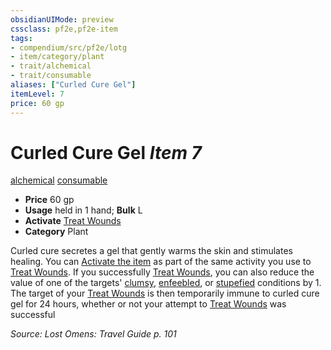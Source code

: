 ```yaml
---
obsidianUIMode: preview
cssclass: pf2e,pf2e-item
tags:
- compendium/src/pf2e/lotg
- item/category/plant
- trait/alchemical
- trait/consumable
aliases: ["Curled Cure Gel"]
itemLevel: 7
price: 60 gp
---
```

# Curled Cure Gel *Item 7*  
[alchemical](../../../rules/traits/alchemical.md)  [consumable](../../../rules/traits/consumable.md)  

- **Price** 60 gp
- **Usage** held in 1 hand; **Bulk** L
- **Activate** [Treat Wounds](../../../rules/actions/treat-wounds.md)
- **Category** Plant

Curled cure secretes a gel that gently warms the skin and stimulates healing. You can [Activate the item](../../../rules/actions/activate-an-item.md) as part of the same activity you use to [Treat Wounds](../../../rules/actions/treat-wounds.md). If you successfully [Treat Wounds](../../../rules/actions/treat-wounds.md), you can also reduce the value of one of the targets' [clumsy](../../../rules/conditions.md#Clumsy), [enfeebled](../../../rules/conditions.md#Enfeebled), or [stupefied](../../../rules/conditions.md#Stupefied) conditions by 1. The target of your [Treat Wounds](../../../rules/actions/treat-wounds.md) is then temporarily immune to curled cure gel for 24 hours, whether or not your attempt to [Treat Wounds](../../../rules/actions/treat-wounds.md) was successful

*Source: Lost Omens: Travel Guide p. 101*